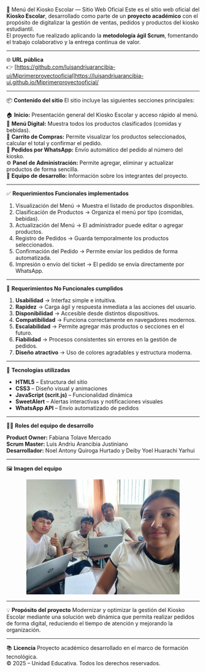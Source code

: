 🍔 Menú del Kiosko Escolar — Sitio Web Oficial
Este es el sitio web oficial del **Kiosko Escolar**, desarrollado como parte de un **proyecto académico** con el propósito de digitalizar la gestión de ventas, pedidos y productos del kiosko estudiantil.  
El proyecto fue realizado aplicando la **metodología ágil Scrum**, fomentando el trabajo colaborativo y la entrega continua de valor.

---

🌐 **URL pública**  
👉 [https://github.com/luisandriuarancibia-ui/Miprimerproyectooficial]https://luisandriuarancibia-ui.github.io/Miprimerproyectooficial/

---

📦 **Contenido del sitio**
El sitio incluye las siguientes secciones principales:

🏠 **Inicio:** Presentación general del Kiosko Escolar y acceso rápido al menú.  
🍱 **Menú Digital:** Muestra todos los productos clasificados (comidas y bebidas).  
🛒 **Carrito de Compras:** Permite visualizar los productos seleccionados, calcular el total y confirmar el pedido.  
💬 **Pedidos por WhatsApp:** Envío automático del pedido al número del kiosko.  
⚙️ **Panel de Administración:** Permite agregar, eliminar y actualizar productos de forma sencilla.  
👥 **Equipo de desarrollo:** Información sobre los integrantes del proyecto.

---

✅ **Requerimientos Funcionales implementados**

1. Visualización del Menú → Muestra el listado de productos disponibles.  
2. Clasificación de Productos → Organiza el menú por tipo (comidas, bebidas).  
3. Actualización del Menú → El administrador puede editar o agregar productos.  
4. Registro de Pedidos → Guarda temporalmente los productos seleccionados.  
5. Confirmación del Pedido → Permite enviar los pedidos de forma automatizada.  
6. Impresión o envío del ticket → El pedido se envía directamente por WhatsApp.  

---

📱 **Requerimientos No Funcionales cumplidos**

1. **Usabilidad** → Interfaz simple e intuitiva.  
2. **Rapidez** → Carga ágil y respuesta inmediata a las acciones del usuario.  
3. **Disponibilidad** → Accesible desde distintos dispositivos.  
4. **Compatibilidad** → Funciona correctamente en navegadores modernos.  
5. **Escalabilidad** → Permite agregar más productos o secciones en el futuro.  
6. **Fiabilidad** → Procesos consistentes sin errores en la gestión de pedidos.  
7. **Diseño atractivo** → Uso de colores agradables y estructura moderna.  

---

🚀 **Tecnologías utilizadas**

- **HTML5** – Estructura del sitio  
- **CSS3** – Diseño visual y animaciones  
- **JavaScript (scrit.js)** – Funcionalidad dinámica  
- **SweetAlert** – Alertas interactivas y notificaciones visuales  
- **WhatsApp API** – Envío automatizado de pedidos  

---

👩‍💻 **Roles del equipo de desarrollo**

**Product Owner:** Fabiana Tolave Mercado  
**Scrum Master:** Luis Andriu Arancibia Justiniano  
**Desarrollador:** Noel Antony Quiroga Hurtado y Deiby Yoel Huarachi Yarhui

---

🖼️ **Imagen del equipo**

<p align="center">
  <img src="Imagen de WhatsApp 2025-10-11 a las 10.06.42_b55af622.jpg" alt="Equipo de desarrollo del Kiosko Escolar" width="400">
</p>

---

💡 **Propósito del proyecto**
Modernizar y optimizar la gestión del Kiosko Escolar mediante una solución web dinámica que permita realizar pedidos de forma digital, reduciendo el tiempo de atención y mejorando la organización.

---

📚 **Licencia**
Proyecto académico desarrollado en el marco de formación tecnológica.  
© 2025 – Unidad Educativa. Todos los derechos reservados.
